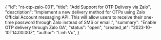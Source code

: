 {
    "id": "nt-otp-zalo-001",
    "title": "Add Support for OTP Delivery via Zalo",
    "description": "Implement a new delivery method for OTPs using Zalo Official Account messaging API. This will allow users to receive their one-time password through Zalo instead of SMS or email.",
    "summary": "Enable OTP delivery through Zalo OA",
    "status": "open",
    "created_at": "2023-10-10T14:00:00Z",
    "author": "Linh Vu",
  }
  